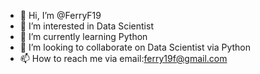 - 👋 Hi, I’m @FerryF19
- 👀 I’m interested in Data Scientist
- 🌱 I’m currently learning Python
- 💞️ I’m looking to collaborate on Data Scientist via Python
- 📫 How to reach me via email:ferry19f@gmail.com

<!---
FerryF19/FerryF19 is a ✨ special ✨ repository because its `README.md` (this file) appears on your GitHub profile.
You can click the Preview link to take a look at your changes.
--->
